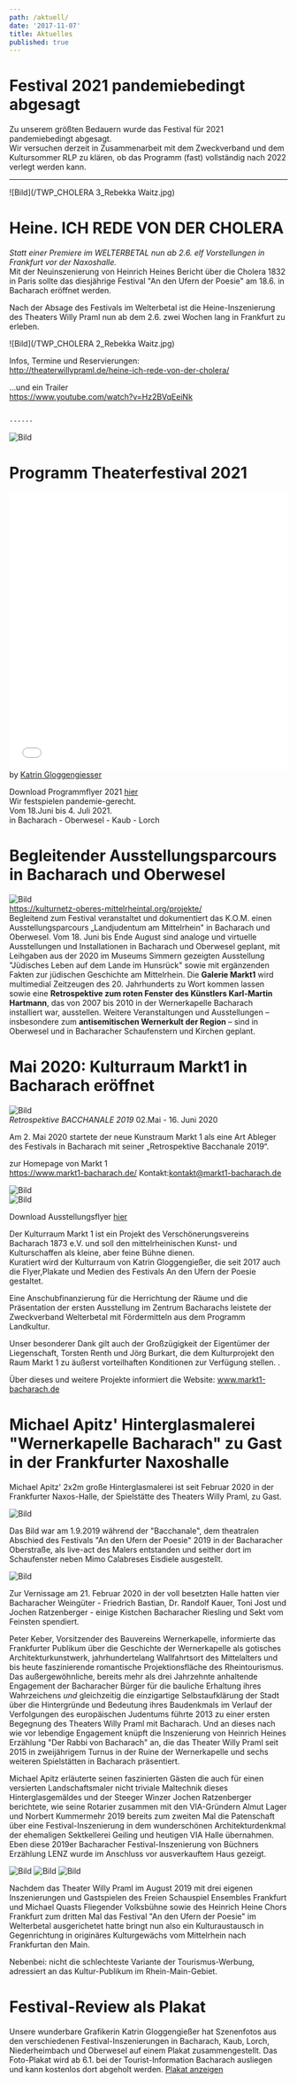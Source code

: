 ```yaml
---
path: /aktuell/
date: '2017-11-07'
title: Aktuelles
published: true
---
```


# Festival 2021 pandemiebedingt abgesagt
Zu unserem größten Bedauern wurde das Festival für 2021 pandemiebedingt abgesagt.   
Wir versuchen derzeit in Zusammenarbeit mit dem Zweckverband und dem Kultursommer RLP zu klären, ob das Programm (fast) vollständig nach 2022 verlegt werden kann.   

-----------    

   ![Bild](/TWP_CHOLERA 3_Rebekka Waitz.jpg)    
# Heine. ICH REDE VON DER CHOLERA    
*Statt einer Premiere im WELTERBETAL nun ab 2.6. elf Vorstellungen in Frankfurt vor der Naxoshalle.*   
Mit der Neuinszenierung von Heinrich Heines Bericht über die Cholera 1832 in Paris sollte das diesjährige Festival "An den Ufern der Poesie" am 18.6. in Bacharach eröffnet werden.  

Nach der Absage des Festivals im Welterbetal ist die Heine-Inszenierung des Theaters Willy Praml nun ab dem 2.6. zwei Wochen lang in Frankfurt zu erleben. 
   
   ![Bild](/TWP_CHOLERA 2_Rebekka Waitz.jpg) 

Infos, Termine und Reservierungen:    
http://theaterwillypraml.de/heine-ich-rede-von-der-cholera/  

...und ein Trailer    
https://www.youtube.com/watch?v=Hz2BVqEeiNk    
    
                                                                                 ------   
                                                                                 
        

![Bild](/programmflyer_titel.png)     
# Programm Theaterfestival 2021  

<iframe allowfullscreen="true" style="border:none;width:100%;height:500px;" src="//e.issuu.com/embed.html?d=theaterfest_2021_web&u=hasenoderbein.de"></iframe>
<span style={{fontSize:'.9rem'}}>by <a href="https://www.hasenoderbein.de/">Katrin Gloggengiesser</a></span>     

Download Programmflyer 2021 [hier](/Theaterfest_2021_A4_final.pdf)     
Wir festspielen pandemie-gerecht.   
Vom 18.Juni bis 4. Juli 2021.    
in Bacharach - Oberwesel - Kaub - Lorch    




# Begleitender Ausstellungsparcours in Bacharach und Oberwesel 

![Bild](/RotesFenster.jpg)   
https://kulturnetz-oberes-mittelrheintal.org/projekte/    
Begleitend zum Festival veranstaltet und dokumentiert das K.O.M. einen Ausstellungsparcours „Landjudentum am Mittelrhein" in Bacharach und Oberwesel.
Vom 18. Juni bis Ende August sind analoge und virtuelle Ausstellungen und Installationen in Bacharach und Oberwesel geplant, mit Leihgaben aus der 2020 im Museums Simmern gezeigten Ausstellung "Jüdisches Leben auf dem Lande im Hunsrück" sowie mit ergänzenden Fakten zur jüdischen Geschichte am Mittelrhein.
Die **Galerie Markt1** wird multimedial Zeitzeugen des 20. Jahrhunderts zu Wort kommen lassen sowie eine **Retrospektive zum roten Fenster des Künstlers Karl-Martin Hartmann**, das von 2007 bis 2010 in der Wernerkapelle Bacharach installiert war, ausstellen.
Weitere Veranstaltungen und Ausstellungen – insbesondere zum **antisemitischen Wernerkult der Region** – sind in Oberwesel und in Bacharacher Schaufenstern und Kirchen geplant.    

      
# Mai 2020: Kulturraum Markt1 in Bacharach eröffnet
![Bild](/logomontage.jpg)     
*Retrospektive  BACCHANALE 2019*  02.Mai - 16. Juni 2020           

Am 2. Mai 2020 startete der neue Kunstraum Markt 1 als eine Art Ableger des Festivals in Bacharach mit seiner „Retrospektive Bacchanale 2019“.   

zur Homepage von Markt 1    
https://www.markt1-bacharach.de/    Kontakt:kontakt@markt1-bacharach.de    

![Bild](/Bacchanale+Markt1_1.jpeg)     
![Bild](/Bacchanale+Markt1_2.jpeg)   

Download Ausstellungsflyer [hier](/Flyer_Bacchanale+Markt-1_Ansicht.pdf)   
 
    

Der Kulturraum Markt 1 ist ein Projekt des Verschönerungsvereins Bacharach 1873 e.V. und soll den mittelrheinischen Kunst- und Kulturschaffen als kleine, aber feine Bühne dienen.    
Kuratiert wird der Kulturraum von Katrin Gloggengießer, die seit 2017 auch die Flyer,Plakate und Medien des Festivals An den Ufern der Poesie gestaltet.   

Eine Anschubfinanzierung für die Herrichtung der Räume und die Präsentation der ersten Ausstellung im Zentrum Bacharachs leistete der Zweckverband Welterbetal mit Fördermitteln aus dem Programm Landkultur.    

Unser besonderer Dank gilt auch der Großzügigkeit der Eigentümer der Liegenschaft, Torsten Renth und Jörg Burkart, die dem Kulturprojekt den Raum Markt 1 zu äußerst vorteilhaften Konditionen zur Verfügung stellen.     .

Über dieses und weitere Projekte informiert die Website:
www.markt1-bacharach.de   


# Michael Apitz' Hinterglasmalerei "Wernerkapelle Bacharach" zu Gast in der Frankfurter Naxoshalle  

Michael Apitz' 2x2m große Hinterglasmalerei ist seit Februar 2020 in der Frankfurter Naxos-Halle, der Spielstätte des Theaters Willy Praml, zu Gast.   


![Bild](/apitz-naxos-vernissage.jpg)  

Das Bild war am 1.9.2019 während der "Bacchanale", dem theatralen Abschied des Festivals "An den Ufern der Poesie" 2019 in der Bacharacher Oberstraße, als live-act des Malers entstanden und seither dort im Schaufenster neben Mimo Calabreses Eisdiele ausgestellt.  
    
![Bild](/Apitz_Bacc-6.jpg)    

Zur Vernissage am 21. Februar 2020 in der voll besetzten Halle hatten vier Bacharacher Weingüter - Friedrich Bastian, Dr. Randolf Kauer, Toni Jost und Jochen Ratzenberger - einige Kistchen Bacharacher Riesling und Sekt vom Feinsten spendiert.    

Peter Keber,  Vorsitzender des Bauvereins Wernerkapelle, informierte das Frankfurter Publikum über die Geschichte der Wernerkapelle als gotisches Architekturkunstwerk, jahrhundertelang Wallfahrtsort des Mittelalters und bis heute faszinierende romantische Projektionsfläche des Rheintourismus. Das außergewöhnliche, bereits mehr als drei Jahrzehnte anhaltende Engagement der Bacharacher Bürger für die bauliche Erhaltung ihres Wahrzeichens *und*  gleichzeitig die einzigartige Selbstaufklärung der Stadt über die Hintergründe und Bedeutung ihres Baudenkmals im Verlauf der Verfolgungen des europäischen Judentums führte 2013 zu einer ersten Begegnung des Theaters Willy Praml mit Bacharach. Und an dieses nach wie vor lebendige Engagement knüpft die Inszenierung von Heinrich Heines Erzählung "Der Rabbi von Bacharach" an, die das Theater Willy Praml  seit 2015 in zweijährigem Turnus in der Ruine der Wernerkapelle und sechs weiteren Spielstätten in Bacharach präsentiert.   
  

Michael Apitz erläuterte seinen faszinierten Gästen die auch für einen versierten Landschaftsmaler nicht triviale Maltechnik dieses Hinterglasgemäldes und der Steeger Winzer Jochen Ratzenberger berichtete, wie seine Rotarier zusammen mit den VIA-Gründern Almut Lager und Norbert Kummermehr 2019 bereits zum zweiten Mal die Patenschaft über eine Festival-Inszenierung in dem wunderschönen Architekturdenkmal der ehemaligen Sektkellerei Geiling und heutigen VIA Halle übernahmen. Eben diese 2019er Bacharacher Festival-Inszenierung von Büchners Erzählung LENZ wurde im Anschluss vor ausverkauftem Haus gezeigt.  

![Bild](/lenz-naxos-2020-1.jpg)
![Bild](/lenz-naxos-2020-2.jpg)
![Bild](/lenz-naxos-2020-3.jpg)

Nachdem das Theater Willy Praml im August 2019 mit drei eigenen Inszenierungen und Gastspielen des Freien Schauspiel Ensembles Frankfurt und Michael Quasts Fliegender Volksbühne sowie des Heinrich Heine Chors Frankfurt zum dritten Mal das Festival "An den Ufern der Poesie" im Welterbetal ausgerichetet hatte bringt nun also ein Kulturaustausch in Gegenrichtung in originäres Kulturgewächs vom Mittelrhein nach Frankfurtan den Main.   

Nebenbei: nicht die schlechteste Variante der Tourismus-Werbung, adressiert an das Kultur-Publikum im Rhein-Main-Gebiet.


# Festival-Review als Plakat
Unsere wunderbare Grafikerin Katrin Gloggengießer hat Szenenfotos aus den verschiedenen Festival-Inszenierungen in Bacharach, Kaub, Lorch,  Niederheimbach und Oberwesel auf einem Plakat zusammengestellt.
Das Foto-Plakat wird ab 6.1. bei der Tourist-Information Bacharach ausliegen und kann kostenlos dort abgeholt werden. 
[Plakat anzeigen](/Festival-Review-Plakat.pdf)




